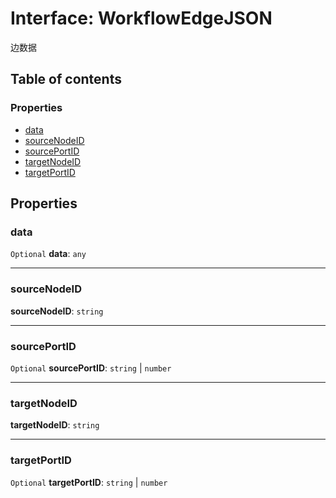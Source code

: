 # Interface: WorkflowEdgeJSON

边数据

## Table of contents

### Properties

* [data](/auto-docs/free-layout-editor/interfaces/WorkflowEdgeJSON.md#data)
* [sourceNodeID](/auto-docs/free-layout-editor/interfaces/WorkflowEdgeJSON.md#sourcenodeid)
* [sourcePortID](/auto-docs/free-layout-editor/interfaces/WorkflowEdgeJSON.md#sourceportid)
* [targetNodeID](/auto-docs/free-layout-editor/interfaces/WorkflowEdgeJSON.md#targetnodeid)
* [targetPortID](/auto-docs/free-layout-editor/interfaces/WorkflowEdgeJSON.md#targetportid)

## Properties

### data

`Optional` **data**: `any`

***

### sourceNodeID

**sourceNodeID**: `string`

***

### sourcePortID

`Optional` **sourcePortID**: `string` | `number`

***

### targetNodeID

**targetNodeID**: `string`

***

### targetPortID

`Optional` **targetPortID**: `string` | `number`
